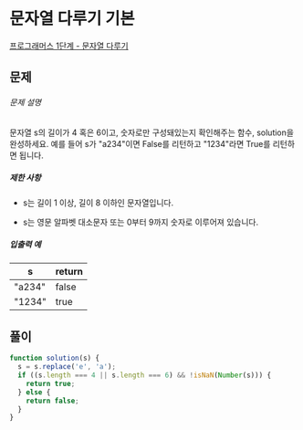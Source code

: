 # 문자열 다루기 기본

[프로그래머스 1단계 - 문자열 다루기](https://school.programmers.co.kr/learn/courses/30/lessons/12918)

## 문제

###### 문제 설명

문자열 s의 길이가 4 혹은 6이고, 숫자로만 구성돼있는지 확인해주는 함수, solution을 완성하세요. 예를 들어 s가 "a234"이면 False를 리턴하고 "1234"라면 True를 리턴하면 됩니다.

##### 제한 사항

- s는 길이 1 이상, 길이 8 이하인 문자열입니다.

- s는 영문 알파벳 대소문자 또는 0부터 9까지 숫자로 이루어져 있습니다.

##### 입출력 예

| s      | return |
| ------ | ------ |
| "a234" | false  |
| "1234" | true   |

## 풀이

```javascript
function solution(s) {
  s = s.replace('e', 'a');
  if ((s.length === 4 || s.length === 6) && !isNaN(Number(s))) {
    return true;
  } else {
    return false;
  }
}
```
